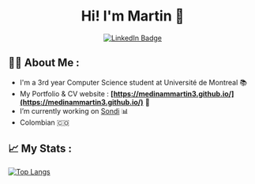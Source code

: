 # <div id="title" align="center">Hi! I'm Martin 🦔</div>

<div id="badges" align="center">
  <a href="https://www.linkedin.com/in/medinammartin3/">
    <img src="https://img.shields.io/badge/LinkedIn-blue?style=for-the-badge&logo=linkedin&logoColor=white" alt="LinkedIn Badge"/>
  </a>
</div>

## 👨‍💻 About Me :

- I'm a 3rd year Computer Science student at Université de Montreal 📚
- My Portfolio & CV website : **[https://medinammartin3.github.io/](https://medinammartin3.github.io/)** 🔗
- I’m currently working on [Sondi](https://github.com/medinammartin3/Sondi) 📊
- Colombian 🇨🇴

## 📈 My Stats :

[![Top Langs](https://github-readme-stats.vercel.app/api/top-langs/?username=medinammartin3&layout=compact&theme=vision-friendly-dark)](https://github.com/anuraghazra/github-readme-stats)

